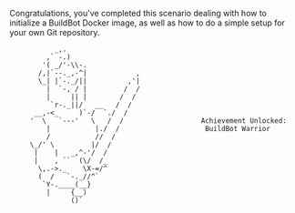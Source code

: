 Congratulations, you've completed this scenario dealing with how to initialize a BuildBot Docker image, as well as how to do a simple setup for your own Git repository.
~~~
           _,.
         ,` -.)
        '( _/'-\\-.
       /,|`--._,-^|            ,
       \_| |`-._/||          ,'|
         |  `-, / |         /  /
         |     || |        /  /
          `r-._||/   __   /  /
      __,-<_     )`-/  `./  /
     '  \   `---'   \   /  /                   Achievement Unlocked:
         |           |./  /                     BuildBot Warrior
         /           //  /
     \_/' \         |/  /
      |    |   _,^-'/  /
      |    , ``  (\/  /_
       \,.->._    \X-=/^
       (  /   `-._//^`
        `Y-.____(__}
         |     {__)
               ()`
~~~